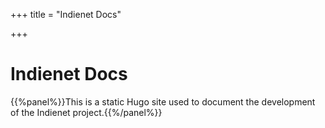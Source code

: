 +++
title = "Indienet Docs"

+++

# Indienet Docs

{{%panel%}}This is a static Hugo site used to document the development of the Indienet project.{{%/panel%}}
